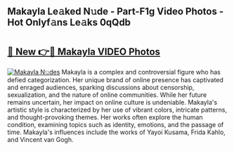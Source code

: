 ## Makayla Le𝚊ked N𝚞de - Part-F1g Video Photos - Hot Onlyf𝚊ns Le𝚊ks 0qQdb

# <h2><a href="http://ab11085.deff.icu/?id=Makayla">🔗 New 👉🔴 Makayla VIDEO Photos</a></h2>

[![Makayla N𝚞des](https://i.imgur.com/rIISA9y.gif)](http://ab11085.deff.icu/?id=Makayla)
Makayla is a complex and controversial figure who has defied categorization. Her unique brand of online presence has captivated and enraged audiences, sparking discussions about censorship, sexualization, and the nature of online communities. While her future remains uncertain, her impact on online culture is undeniable. Makayla's artistic style is characterized by her use of vibrant colors, intricate patterns, and thought-provoking themes. Her works often explore the human condition, examining topics such as identity, emotions, and the passage of time. Makayla's influences include the works of Yayoi Kusama, Frida Kahlo, and Vincent van Gogh.
